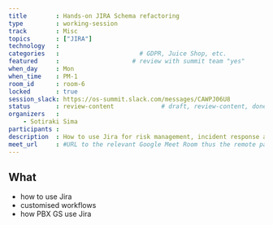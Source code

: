 ```yaml
---
title        : Hands-on JIRA Schema refactoring
type         : working-session
track        : Misc
topics       : ["JIRA"]
technology   :
categories   :                      # GDPR, Juice Shop, etc.
featured     :                    # review with summit team "yes"
when_day     : Mon
when_time    : PM-1
room_id      : room-6
locked       : true
session_slack: https://os-summit.slack.com/messages/CAWPJ06U8
status       : review-content             # draft, review-content, done
organizers   :
    - Sotiraki Sima
participants :
description  : How to use Jira for risk management, incident response and managing a team
meet_url     : #URL to the relevant Google Meet Room thus the remote participants can join a session
---
```



## What

 - how to use Jira
 - customised workflows
 - how PBX GS use Jira
